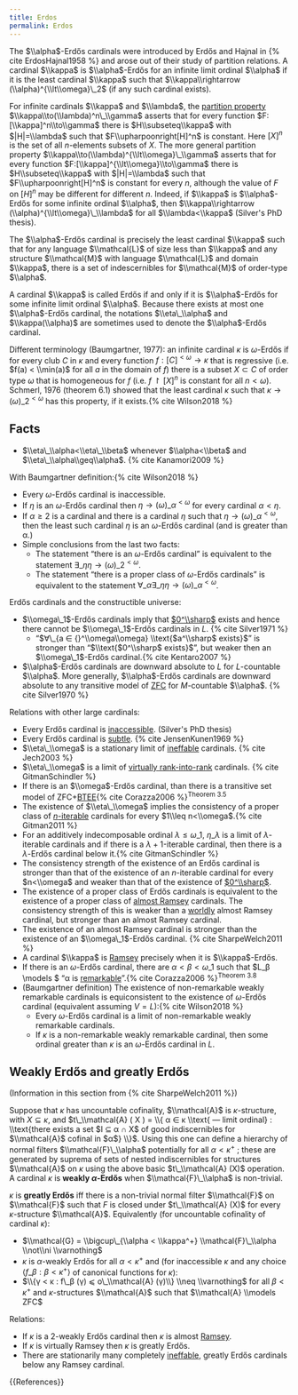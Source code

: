 ```yaml
---
title: Erdos
permalink: Erdos
---
```


The $\\alpha$-Erdős cardinals were introduced by Erdős and Hajnal in {% cite ErdosHajnal1958 %} and arose out of their study of partition relations. A cardinal $\\kappa$ is $\\alpha$-Erdős for an infinite limit ordinal $\\alpha$ if it is the least cardinal $\\kappa$ such that $\\kappa\\rightarrow (\\alpha)^{\\lt\\omega}\_2$ (if any such cardinal exists).

For infinite cardinals $\\kappa$ and $\\lambda$, the [partition property](Partition_property "Partition property") $\\kappa\\to(\\lambda)^n\_\\gamma$ asserts that for every function $F:[\\kappa]^n\\to\\gamma$ there is $H\\subseteq\\kappa$ with $|H|=\\lambda$ such that $F\\upharpoonright[H]^n$ is constant. Here $[X]^n$ is the set of all $n$-elements subsets of $X$. The more general partition property $\\kappa\\to(\\lambda)^{\\lt\\omega}\_\\gamma$ asserts that for every function $F:[\\kappa]^{\\lt\\omega}\\to\\gamma$ there is $H\\subseteq\\kappa$ with $|H|=\\lambda$ such that $F\\upharpoonright[H]^n$ is constant for every $n$, although the value of $F$ on $[H]^n$ may be different for different $n$. Indeed, if $\\kappa$ is $\\alpha$-Erdős for some infinite ordinal $\\alpha$, then $\\kappa\\rightarrow (\\alpha)^{\\lt\\omega}\_\\lambda$ for all $\\lambda<\\kappa$ (Silver's PhD thesis).

The $\\alpha$-Erdős cardinal is precisely the least cardinal $\\kappa$ such that for any language $\\mathcal{L}$ of size less than $\\kappa$ and any structure $\\mathcal{M}$ with language $\\mathcal{L}$ and domain $\\kappa$, there is a set of indescernibles for $\\mathcal{M}$ of order-type $\\alpha$.

A cardinal $\\kappa$ is called Erdős if and only if it is $\\alpha$-Erdős for some infinite limit ordinal $\\alpha$. Because there exists at most one $\\alpha$-Erdős cardinal, the notations $\\eta\_\\alpha$ and $\\kappa(\\alpha)$ are sometimes used to denote the $\\alpha$-Erdős cardinal.

Different terminology (Baumgartner, 1977): an infinite cardinal $κ$ is $ω$-Erdős if for every club $C$ in $κ$ and every function $f : [C]^{<ω} → κ$ that is regressive (i.e. $f(a) < \\min(a)$ for
all $a$ in the domain of $f$) there is a subset $X ⊂ C$ of order type $ω$ that is homogeneous for $f$ (i.e. $f ↾ [X]^n$ is constant for all $n < ω$). Schmerl, 1976 (theorem 6.1) showed that the least cardinal $κ$ such that $κ → (ω)\_2^{<ω}$ has this property, if it exists.{% cite Wilson2018 %}

## Facts
-   $\\eta\_\\alpha<\\eta\_\\beta$ whenever $\\alpha<\\beta$ and $\\eta\_\\alpha\\geq\\alpha$. {% cite Kanamori2009 %}

With Baumgartner definition:{% cite Wilson2018 %}
-   Every $ω$-Erdős cardinal is inaccessible.
-   If $η$ is an $ω$-Erdős cardinal then $η → (ω)\_α^{<ω}$ for every cardinal $α < η$.
-   If $α ≥ 2$ is a cardinal and there is a cardinal $η$ such that $η → (ω)\_α^{<ω}$, then the least such cardinal $η$ is an $ω$-Erdős cardinal (and is greater than α.)
-   Simple conclusions from the last two facts:
    -   The statement “there is an $ω$-Erdős cardinal” is equivalent to the statement $∃\_η η → (ω)\_2^{<ω}$.
    -   The statement “there is a proper class of $ω$-Erdős cardinals” is equivalent to the statement $∀\_α ∃\_η η → (ω)\_α^{<ω}$.

Erdős cardinals and the constructible universe:
-   $\\omega\_1$-Erdős cardinals imply that [$0^\\sharp$](Zero_sharp "Zero sharp") exists and hence there cannot be $\\omega\_1$-Erdős cardinals in $L$. {% cite Silver1971 %}
    -   “$∀\_{a ∈ {}^\\omega\\omega} \\text{$a^\\sharp$ exists}$” is stronger than “$\\text{$0^\\sharp$ exists}$”, but weaker then an $\\omega\_1$-Erdős cardinal.{% cite Kentaro2007 %}
-   $\\alpha$-Erdős cardinals are downward absolute to $L$ for $L$-countable $\\alpha$. More generally, $\\alpha$-Erdős cardinals are downward absolute to any transitive model of [ZFC](ZFC "ZFC") for $M$-countable $\\alpha$. {% cite Silver1970 %}

Relations with other large cardinals:
-   Every Erdős cardinal is [inaccessible](Inaccessible "Inaccessible"). (Silver's PhD thesis)
-   Every Erdős cardinal is [subtle](Subtle "Subtle"). {% cite JensenKunen1969 %}
-   $\\eta\_\\omega$ is a stationary limit of [ineffable](Ineffable "Ineffable") cardinals. {% cite Jech2003 %}
-   $\\eta\_\\omega$ is a limit of [virtually rank-into-rank](Rank-into-rank "Rank-into-rank") cardinals. {% cite GitmanSchindler %}
-   If there is an $\\omega$-Erdős cardinal, than there is a transitive set model of ZFC+[BTEE](BTEE "BTEE"){% cite Corazza2006 %}<sup>Theorem 3.5</sup>
-   The existence of $\\eta\_\\omega$ implies the consistency of a proper class of [$n$-iterable](Ramsey#iterable "Ramsey#iterable") cardinals for every $1\\leq n<\\omega$.{% cite Gitman2011 %}
-   For an additively indecomposable ordinal $λ ≤ ω\_1$, $η\_λ$ is a limit of $λ$-iterable cardinals and if there is a $λ + 1$-iterable cardinal, then there is a $λ$-Erdős cardinal below it.{% cite GitmanSchindler %}
-   The consistency strength of the existence of an Erdős cardinal is stronger than that of the existence of an $n$-iterable cardinal for every $n<\\omega$ and weaker than that of the existence of [$0^\\sharp$](Zero_sharp "Zero sharp").
-   The existence of a proper class of Erdős cardinals is equivalent to the existence of a proper class of [almost Ramsey](Ramsey#Almost_Ramsey_cardinal "Ramsey#Almost Ramsey cardinal") cardinals. The consistency strength of this is weaker than a [worldly](Worldly "Worldly") almost Ramsey cardinal, but stronger than an almost Ramsey cardinal.
-   The existence of an almost Ramsey cardinal is stronger than the existence of an $\\omega\_1$-Erdős cardinal. {% cite SharpeWelch2011 %}
-   A cardinal $\\kappa$ is [Ramsey](Ramsey "Ramsey") precisely when it is $\\kappa$-Erdős.
-   If there is an $ω$-Erdős cardinal, there are $α < β < ω\_1$ such that $L\_β \\models $ “α is [remarkable](Remarkable "Remarkable")”.{% cite Corazza2006 %}<sup>Theorem 3.8</sup>
-   (Baumgartner definition) The existence of non-remarkable weakly remarkable cardinals is equiconsistent to the existence of $ω$-Erdős cardinal (equivalent assuming $V=L$):{% cite Wilson2018 %}
    -   Every $ω$-Erdős cardinal is a limit of non-remarkable weakly remarkable cardinals.
    -   If $κ$ is a non-remarkable weakly remarkable cardinal, then some ordinal greater than $κ$ is an $ω$-Erdős cardinal in $L$.

## Weakly Erdős and greatly Erdős
(Information in this section from {% cite SharpeWelch2011 %})

Suppose that $κ$ has uncountable cofinality, $\\mathcal{A}$ is $κ$-structure, with $X ⊆ κ$, and $t\_\\mathcal{A} ( X ) = \\{ α ∈ κ \\text{ — limit ordinal} :   \\text{there exists a set $I ⊆ α ∩ X$ of good indiscernibles for $\\mathcal{A}$ cofinal in $α$} \\}$. Using this one can define a hierarchy of normal filters $\\mathcal{F}\_\\alpha$ potentially for all $α < κ^+$ ; these are generated by suprema of
sets of nested indiscernibles for structures $\\mathcal{A}$ on $κ$ using the above basic $t\_\\mathcal{A} (X)$ operation. A cardinal $κ$ is **weakly $α$-Erdős** when $\\mathcal{F}\_\\alpha$ is non-trivial.

$κ$ is **greatly Erdős** iff there is a non-trivial normal filter $\\mathcal{F}$ on $\\mathcal{F}$ such that $F$ is closed under $t\_\\mathcal{A} (X)$ for every $κ$-structure $\\mathcal{A}$. Equivalently (for uncountable cofinality of cardinal $κ$):
-   $\\mathcal{G} = \\bigcup\_{\\alpha < \\kappa^+} \\mathcal{F}\_\\alpha \\not\\ni \\varnothing$
-   $κ$ is $α$-weakly Erdős for all $α < κ^+$
and (for inaccessible $κ$ and any choice $⟨ f\_β : β < κ^+ ⟩$ of canonical functions for $κ$):
-   $\\{γ < κ : f\_β (γ) ⩽ o\_\\mathcal{A} (γ)\\} \\neq \\varnothing$ for all $β < κ^+$ and $κ$-structures $\\mathcal{A}$ such that $\\mathcal{A} \\models ZFC$

Relations:
-   If $κ$ is a $2$-weakly Erdős cardinal then $κ$ is almost [Ramsey](Ramsey "Ramsey").
-   If $κ$ is virtually Ramsey then $κ$ is greatly Erdős.
-   There are stationarily many completely [ineffable](Ineffable "Ineffable"), greatly Erdős cardinals below any Ramsey cardinal.

{{References}}

